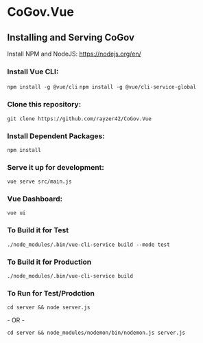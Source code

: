 # CoGov.Vue

## Installing and Serving CoGov

Install NPM and NodeJS: https://nodejs.org/en/

### Install Vue CLI:
`npm install -g @vue/cli`
`npm install -g @vue/cli-service-global`

### Clone this repository:
`git clone https://github.com/rayzer42/CoGov.Vue`

### Install Dependent Packages:
`npm install`

### Serve it up for development:
`vue serve src/main.js`

### Vue Dashboard:
`vue ui`

### To Build it for Test
`./node_modules/.bin/vue-cli-service build --mode test`

### To Build it for Production
`./node_modules/.bin/vue-cli-service build`

### To Run for Test/Prodction
`cd server && node server.js`

\- OR -

`cd server && node_modules/nodemon/bin/nodemon.js server.js`
